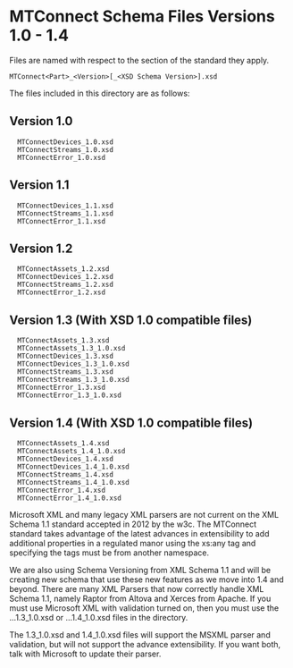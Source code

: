 MTConnect Schema Files Versions 1.0 - 1.4
===

Files are named with respect to the section of the standard they apply. 

  ```MTConnect<Part>_<Version>[_<XSD Schema Version>].xsd```
    
The files included in this directory are as follows:

Version 1.0
---

```
  MTConnectDevices_1.0.xsd
  MTConnectStreams_1.0.xsd
  MTConnectError_1.0.xsd
```

Version 1.1
---

```
  MTConnectDevices_1.1.xsd
  MTConnectStreams_1.1.xsd
  MTConnectError_1.1.xsd
```

Version 1.2
---

```
  MTConnectAssets_1.2.xsd
  MTConnectDevices_1.2.xsd
  MTConnectStreams_1.2.xsd
  MTConnectError_1.2.xsd
```

Version 1.3 (With XSD 1.0 compatible files)
---

```
  MTConnectAssets_1.3.xsd
  MTConnectAssets_1.3_1.0.xsd
  MTConnectDevices_1.3.xsd
  MTConnectDevices_1.3_1.0.xsd
  MTConnectStreams_1.3.xsd
  MTConnectStreams_1.3_1.0.xsd
  MTConnectError_1.3.xsd
  MTConnectError_1.3_1.0.xsd
```

Version 1.4 (With XSD 1.0 compatible files)
---

```
  MTConnectAssets_1.4.xsd
  MTConnectAssets_1.4_1.0.xsd
  MTConnectDevices_1.4.xsd
  MTConnectDevices_1.4_1.0.xsd
  MTConnectStreams_1.4.xsd
  MTConnectStreams_1.4_1.0.xsd
  MTConnectError_1.4.xsd
  MTConnectError_1.4_1.0.xsd
```

Microsoft XML and many legacy XML parsers are not current on the XML Schema 1.1 standard accepted in 2012 by the w3c. The MTConnect standard takes advantage of the latest advances in extensibility to add additional properties in a regulated manor using the xs:any tag and specifying the tags must be from another namespace.

We are also using Schema Versioning from XML Schema 1.1 and will be creating new schema that use these new features as we move into 1.4 and beyond. There are many XML Parsers that now correctly handle XML Schema 1.1, namely Raptor from Altova and Xerces from Apache. If you must use Microsoft XML with validation turned on, then you must use the ...1.3_1.0.xsd or ...1.4_1.0.xsd files in the directory. 

The 1.3_1.0.xsd and 1.4_1.0.xsd files will support the MSXML parser and validation, but will not support the advance extensibility. If you want both, talk with Microsoft to update their parser.